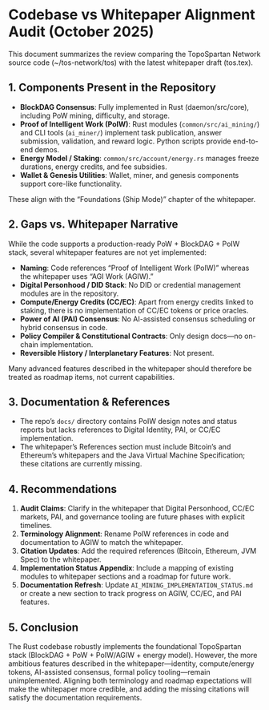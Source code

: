# Codebase vs Whitepaper Alignment Audit (October 2025)

This document summarizes the review comparing the TopoSpartan Network source code (~/tos-network/tos) with the latest whitepaper draft (tos.tex).

## 1. Components Present in the Repository
- **BlockDAG Consensus**: Fully implemented in Rust (daemon/src/core), including PoW mining, difficulty, and storage.
- **Proof of Intelligent Work (PoIW)**: Rust modules (`common/src/ai_mining/`) and CLI tools (`ai_miner/`) implement task publication, answer submission, validation, and reward logic. Python scripts provide end-to-end demos.
- **Energy Model / Staking**: `common/src/account/energy.rs` manages freeze durations, energy credits, and fee subsidies.
- **Wallet & Genesis Utilities**: Wallet, miner, and genesis components support core-like functionality.

These align with the “Foundations (Ship Mode)” chapter of the whitepaper.

## 2. Gaps vs. Whitepaper Narrative
While the code supports a production-ready PoW + BlockDAG + PoIW stack, several whitepaper features are not yet implemented:
- **Naming**: Code references “Proof of Intelligent Work (PoIW)” whereas the whitepaper uses “AGI Work (AGIW).”
- **Digital Personhood / DID Stack**: No DID or credential management modules are in the repository.
- **Compute/Energy Credits (CC/EC)**: Apart from energy credits linked to staking, there is no implementation of CC/EC tokens or price oracles.
- **Power of AI (PAI) Consensus**: No AI-assisted consensus scheduling or hybrid consensus in code.
- **Policy Compiler & Constitutional Contracts**: Only design docs—no on-chain implementation.
- **Reversible History / Interplanetary Features**: Not present.

Many advanced features described in the whitepaper should therefore be treated as roadmap items, not current capabilities.

## 3. Documentation & References
- The repo’s `docs/` directory contains PoIW design notes and status reports but lacks references to Digital Identity, PAI, or CC/EC implementation.
- The whitepaper’s References section must include Bitcoin’s and Ethereum’s whitepapers and the Java Virtual Machine Specification; these citations are currently missing.

## 4. Recommendations
1. **Audit Claims**: Clarify in the whitepaper that Digital Personhood, CC/EC markets, PAI, and governance tooling are future phases with explicit timelines.
2. **Terminology Alignment**: Rename PoIW references in code and documentation to AGIW to match the whitepaper.
3. **Citation Updates**: Add the required references (Bitcoin, Ethereum, JVM Spec) to the whitepaper.
4. **Implementation Status Appendix**: Include a mapping of existing modules to whitepaper sections and a roadmap for future work.
5. **Documentation Refresh**: Update `AI_MINING_IMPLEMENTATION_STATUS.md` or create a new section to track progress on AGIW, CC/EC, and PAI features.

## 5. Conclusion
The Rust codebase robustly implements the foundational TopoSpartan stack (BlockDAG + PoW + PoIW/AGIW + energy model). However, the more ambitious features described in the whitepaper—identity, compute/energy tokens, AI-assisted consensus, formal policy tooling—remain unimplemented. Aligning both terminology and roadmap expectations will make the whitepaper more credible, and adding the missing citations will satisfy the documentation requirements.
